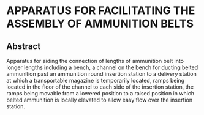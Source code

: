 # APPARATUS FOR FACILITATING THE ASSEMBLY OF AMMUNITION BELTS

## Abstract
Apparatus for aiding the connection of lengths of ammunition belt into longer lengths including a bench, a channel on the bench for ducting belted ammunition past an ammunition round insertion station to a delivery station at which a transportable magazine is temporarily located, ramps being located in the floor of the channel to each side of the insertion station, the ramps being movable from a lowered position to a raised position in which belted ammunition is locally elevated to allow easy flow over the insertion station.